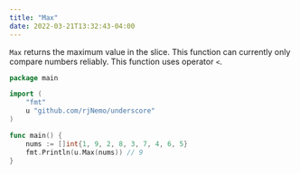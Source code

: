 ```yaml
---
title: "Max"
date: 2022-03-21T13:32:43-04:00
---
```


`Max` returns the maximum value in the slice. This function can currently only compare numbers reliably. This function
uses operator `<`.

```go
package main

import (
	"fmt"
	u "github.com/rjNemo/underscore"
)

func main() {
	nums := []int{1, 9, 2, 8, 3, 7, 4, 6, 5}
	fmt.Println(u.Max(nums)) // 9
}
```
